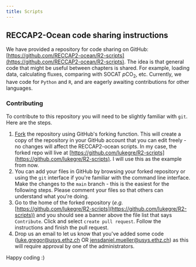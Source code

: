 ```yaml
---
title: Scripts
---
```

## RECCAP2-Ocean code sharing instructions

We have provided a repository for code sharing on GitHub: [https://github.com/RECCAP2-ocean/R2-scripts](https://github.com/RECCAP2-ocean/R2-scripts).
The idea is that general code that might be useful between chapters is shared. For example, loading data, calculating fluxes, comparing with SOCAT *p*CO<sub>2</sub>, etc. Currently, we have code for `Python` and `R`, and are eagerly awaiting contributions for other languages. 

### Contributing
To contribute to this repository you will need to be slightly familiar with `git`. Here are the steps.

1. [Fork](https://docs.github.com/en/get-started/quickstart/fork-a-repo) the repository using GitHub's forking function. This will create a copy of the repository in your GitHub account that you can edit freely - no changes will affect the RECCAP2-ocean scripts. In my case, the forked repo will live at [https://github.com/lukegre/R2-scripts](https://github.com/lukegre/R2-scripts). I will use this as the example from now. 
2.  You can add your files in GitHub by browsing your forked repository or using the `git` interface if you're familiar with the command line interface. Make the changes to the `main` branch - this is the easiest for the following steps. Please comment your files so that others can understand what you're doing. 
3. Go to the home of the forked repository (*e.g.* [https://github.com/lukegre/R2-scripts](https://github.com/lukegre/R2-scripts)) and you should see a banner above the file list that says `Contribute`. Click and select `create pull request`. Follow the instructions and finish the pull request. 
4. Drop us an email to let us know that you've added some code ([luke.gregor@usys.ethz.ch](mailto:luke.gregor@usys.ethz.ch) OR [jensdaniel.mueller@usys.ethz.ch](mailto:jensdaniel.mueller@usys.ethz.ch)) as this will require approval by one of the administrators. 

Happy coding :)
